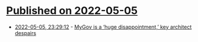 # [Published on 2022-05-05](index.md)

* [2022-05-05, 23:29:12](https://news.ycombinator.com/item?id=31279481) - [MyGov is a ‘huge disappointment,’ key architect despairs](https://www.innovationaus.com/mygov-is-a-huge-disappointment-key-architect-despairs/)
